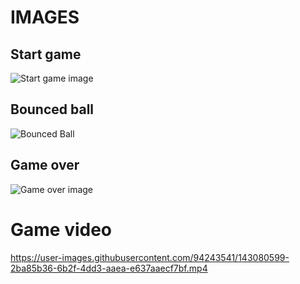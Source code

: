 # IMAGES

## Start game
![Start game image](https://user-images.githubusercontent.com/94243541/143078485-4b24185a-a8ac-40f4-af1f-80fd7afb2343.png)


## Bounced ball
![Bounced Ball](https://user-images.githubusercontent.com/94243541/143078727-c8b3c933-ad25-4949-b722-68817f8ffb81.png)


## Game over
![Game over image](https://user-images.githubusercontent.com/94243541/143079622-9ff75c96-8fa1-4b65-9d34-f310f37bb8d1.png)


# Game video

https://user-images.githubusercontent.com/94243541/143080599-2ba85b36-6b2f-4dd3-aaea-e637aaecf7bf.mp4

